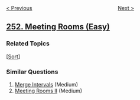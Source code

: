 <!--|This file generated by command(leetcode description); DO NOT EDIT.    |-->
<!--+----------------------------------------------------------------------+-->
<!--|@author    openset <openset.wang@gmail.com>                           |-->
<!--|@link      https://github.com/openset                                 |-->
<!--|@home      https://github.com/tonymontaro/leetcode-hints                        |-->
<!--+----------------------------------------------------------------------+-->

[< Previous](https://github.com/tonymontaro/leetcode-hints/tree/master/problems/flatten-2d-vector "Flatten 2D Vector")
　　　　　　　　　　　　　　　　
[Next >](https://github.com/tonymontaro/leetcode-hints/tree/master/problems/meeting-rooms-ii "Meeting Rooms II")

## [252. Meeting Rooms (Easy)](https://leetcode.com/problems/meeting-rooms "会议室")



### Related Topics
  [[Sort](https://github.com/tonymontaro/leetcode-hints/tree/master/tag/sort/README.md)]

### Similar Questions
  1. [Merge Intervals](https://github.com/tonymontaro/leetcode-hints/tree/master/problems/merge-intervals) (Medium)
  1. [Meeting Rooms II](https://github.com/tonymontaro/leetcode-hints/tree/master/problems/meeting-rooms-ii) (Medium)
